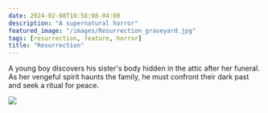 ```yaml
---
date: 2024-02-08T10:58:08-04:00
description: "A supernatural horror"
featured_image: "/images/Resurrection_graveyard.jpg" 
tags: [resurrection, feature, horror]
title: "Resurrection"
---
```

A young boy discovers his sister's body hidden in the attic after her funeral. As her vengeful spirit haunts the family, he must confront their dark past and seek a ritual for peace.

<img src="/images/Resurrection_attic.jpg">

